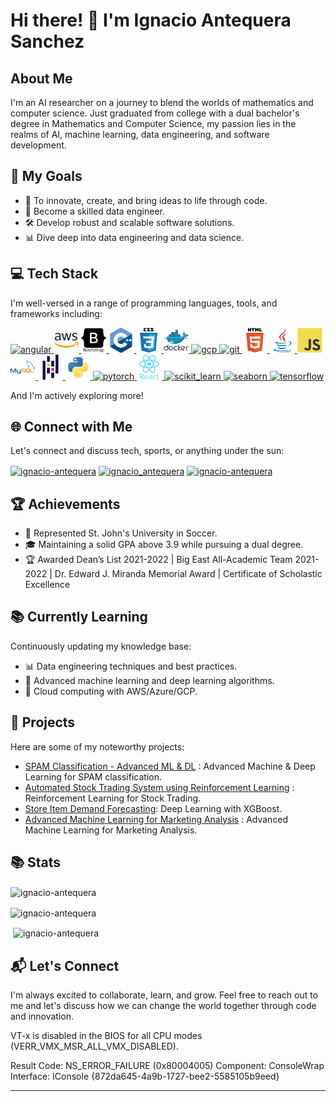 <!-- Ignacio Antequera Sanchez -->
# Hi there! 👋 I'm Ignacio Antequera Sanchez

## About Me
I'm an AI researcher on a journey to blend the worlds of mathematics and computer science. Just graduated from college with a dual bachelor's degree in Mathematics and Computer Science, my passion lies in the realms of AI, machine learning, data engineering, and software development.

## 🚀 My Goals
- 🌟 To innovate, create, and bring ideas to life through code.
- 🤖 Become a skilled data engineer.
- 🛠️ Develop robust and scalable software solutions.
- 📊 Dive deep into data engineering and data science.

## 💻 Tech Stack
I'm well-versed in a range of programming languages, tools, and frameworks including:

<p align="left"> <a href="https://angular.io" target="_blank" rel="noreferrer"> <img src="https://angular.io/assets/images/logos/angular/angular.svg" alt="angular" width="40" height="40"/> </a> <a href="https://aws.amazon.com" target="_blank" rel="noreferrer"> <img src="https://raw.githubusercontent.com/devicons/devicon/master/icons/amazonwebservices/amazonwebservices-original-wordmark.svg" alt="aws" width="40" height="40"/> </a> <a href="https://getbootstrap.com" target="_blank" rel="noreferrer"> <img src="https://raw.githubusercontent.com/devicons/devicon/master/icons/bootstrap/bootstrap-plain-wordmark.svg" alt="bootstrap" width="40" height="40"/> </a> <a href="https://www.w3schools.com/cpp/" target="_blank" rel="noreferrer"> <img src="https://raw.githubusercontent.com/devicons/devicon/master/icons/cplusplus/cplusplus-original.svg" alt="cplusplus" width="40" height="40"/> </a> <a href="https://www.w3schools.com/css/" target="_blank" rel="noreferrer"> <img src="https://raw.githubusercontent.com/devicons/devicon/master/icons/css3/css3-original-wordmark.svg" alt="css3" width="40" height="40"/> </a> <a href="https://www.docker.com/" target="_blank" rel="noreferrer"> <img src="https://raw.githubusercontent.com/devicons/devicon/master/icons/docker/docker-original-wordmark.svg" alt="docker" width="40" height="40"/> </a> <a href="https://cloud.google.com" target="_blank" rel="noreferrer"> <img src="https://www.vectorlogo.zone/logos/google_cloud/google_cloud-icon.svg" alt="gcp" width="40" height="40"/> </a> <a href="https://git-scm.com/" target="_blank" rel="noreferrer"> <img src="https://www.vectorlogo.zone/logos/git-scm/git-scm-icon.svg" alt="git" width="40" height="40"/> </a> <a href="https://www.w3.org/html/" target="_blank" rel="noreferrer"> <img src="https://raw.githubusercontent.com/devicons/devicon/master/icons/html5/html5-original-wordmark.svg" alt="html5" width="40" height="40"/> </a> <a href="https://www.java.com" target="_blank" rel="noreferrer"> <img src="https://raw.githubusercontent.com/devicons/devicon/master/icons/java/java-original.svg" alt="java" width="40" height="40"/> </a> <a href="https://developer.mozilla.org/en-US/docs/Web/JavaScript" target="_blank" rel="noreferrer"> <img src="https://raw.githubusercontent.com/devicons/devicon/master/icons/javascript/javascript-original.svg" alt="javascript" width="40" height="40"/> </a> </a> <a href="https://www.mysql.com/" target="_blank" rel="noreferrer"> <img src="https://raw.githubusercontent.com/devicons/devicon/master/icons/mysql/mysql-original-wordmark.svg" alt="mysql" width="40" height="40"/> </a> <a href="https://pandas.pydata.org/" target="_blank" rel="noreferrer"> <img src="https://raw.githubusercontent.com/devicons/devicon/2ae2a900d2f041da66e950e4d48052658d850630/icons/pandas/pandas-original.svg" alt="pandas" width="40" height="40"/> </a> <a href="https://www.python.org" target="_blank" rel="noreferrer"> <img src="https://raw.githubusercontent.com/devicons/devicon/master/icons/python/python-original.svg" alt="python" width="40" height="40"/> </a> <a href="https://pytorch.org/" target="_blank" rel="noreferrer"> <img src="https://www.vectorlogo.zone/logos/pytorch/pytorch-icon.svg" alt="pytorch" width="40" height="40"/> </a> <a href="https://reactjs.org/" target="_blank" rel="noreferrer"> <img src="https://raw.githubusercontent.com/devicons/devicon/master/icons/react/react-original-wordmark.svg" alt="react" width="40" height="40"/> </a> <a href="https://scikit-learn.org/" target="_blank" rel="noreferrer"> <img src="https://upload.wikimedia.org/wikipedia/commons/0/05/Scikit_learn_logo_small.svg" alt="scikit_learn" width="40" height="40"/> </a> <a href="https://seaborn.pydata.org/" target="_blank" rel="noreferrer"> <img src="https://seaborn.pydata.org/_images/logo-mark-lightbg.svg" alt="seaborn" width="40" height="40"/> </a> <a href="https://www.tensorflow.org" target="_blank" rel="noreferrer"> <img src="https://www.vectorlogo.zone/logos/tensorflow/tensorflow-icon.svg" alt="tensorflow" width="40" height="40"/> </a> </p>

And I'm actively exploring more!

## 🌐 Connect with Me
Let's connect and discuss tech, sports, or anything under the sun:
<p align="left">
<a href="https://linkedin.com/in/ignacio-antequera" target="blank"><img align="center" src="https://raw.githubusercontent.com/rahuldkjain/github-profile-readme-generator/master/src/images/icons/Social/linked-in-alt.svg" alt="ignacio-antequera" height="30" width="40" /></a>
<a href="https://www.leetcode.com/ignacio_antequera" target="blank"><img align="center" src="https://raw.githubusercontent.com/rahuldkjain/github-profile-readme-generator/master/src/images/icons/Social/leet-code.svg" alt="ignacio_antequera" height="30" width="40" /></a>
<a href="https://ignacio-antequera.netlify.app/" target="blank"><img align="center" src="https://cdn-icons-png.flaticon.com/512/4117/4117111.png" alt="ignacio-antequera" height="30" width="40" /></a>
</p>

## 🏆 Achievements
- 🏅 Represented St. John's University in Soccer.
- 🎓 Maintaining a solid GPA above 3.9 while pursuing a dual degree.
- 🏆 Awarded Dean’s List 2021-2022 | Big East All-Academic Team 2021-2022 | Dr. Edward J. Miranda Memorial Award | Certificate of Scholastic Excellence

## 📚 Currently Learning
Continuously updating my knowledge base:
- 📊 Data engineering techniques and best practices.
- 🤖 Advanced machine learning and deep learning algorithms.
- 🧰 Cloud computing with AWS/Azure/GCP.

## 🎯 Projects
Here are some of my noteworthy projects:
- [SPAM Classification - Advanced ML & DL](https://github.com/Ignacio-Antequera/SPAM_Classification_ML-DL) : Advanced Machine & Deep Learning for SPAM classification.
- [Automated Stock Trading System using Reinforcement Learning](https://github.com/Ignacio-Antequera/Reinforcement-Learning---Trading) : Reinforcement Learning for Stock Trading.
- [Store Item Demand Forecasting](https://github.com/Ignacio-Antequera/SPAM_Classification_ML-DL): Deep Learning with XGBoost.
- [Advanced Machine Learning for Marketing Analysis](https://github.com/Ignacio-Antequera/Marketing-Analysis---Advanced-ML) : Advanced Machine Learning for Marketing Analysis.

## 📚 Stats

<p><img align="center" src="https://github-readme-stats.vercel.app/api/top-langs?username=ignacio-antequera&show_icons=true&locale=en&layout=compact" alt="ignacio-antequera" /></p>

<p><img align="center" src="https://github-readme-streak-stats.herokuapp.com/?user=ignacio-antequera&" alt="ignacio-antequera" /></p>

<p>&nbsp;<img align="center" src="https://github-readme-stats.vercel.app/api?username=ignacio-antequera&show_icons=true&locale=en" alt="ignacio-antequera" /></p>

## 📬 Let's Connect
I'm always excited to collaborate, learn, and grow. Feel free to reach out to me and let's discuss how we can change the world together through code and innovation.



VT-x is disabled in the BIOS for all CPU modes (VERR_VMX_MSR_ALL_VMX_DISABLED).


Result Code: 
NS_ERROR_FAILURE (0x80004005)
Component: 
ConsoleWrap
Interface: 
IConsole {872da645-4a9b-1727-bee2-5585105b9eed}

---
